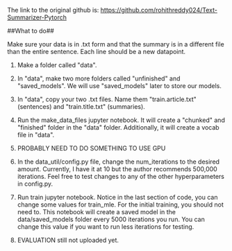 The link to the original github is: https://github.com/rohithreddy024/Text-Summarizer-Pytorch

##What to do##

Make sure your data is in .txt form and that the summary is in a different file than the entire sentence. Each line should be a new datapoint.

1. Make a folder called "data".

2. In "data", make two more folders called "unfinished" and "saved_models". We will use "saved_models" later to store our models.

3. In "data", copy your two .txt files. Name them "train.article.txt" (sentences) and "train.title.txt" (summaries).

4. Run the make_data_files jupyter notebook. It will create a "chunked" and "finished" folder in the "data" folder. Additionally, it will create a vocab file in "data".

5. PROBABLY NEED TO DO SOMETHING TO USE GPU

6. In the data_util/config.py file, change the num_iterations to the desired amount. Currently, I have it at 10 but the author recommends 500,000 iterations. Feel free to test changes to any of the other hyperparameters in config.py.

7. Run train jupyter notebook. Notice in the last section of code, you can change some values for train_mle. For the initial training, you should not need to. This notebook will create a saved model in the data/saved_models folder every 5000 iterations you run. You can change this value if you want to run less iterations for testing.

8. EVALUATION still not uploaded yet. 
